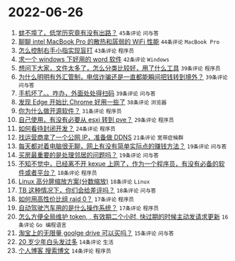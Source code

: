 # 2022-06-26

1. [蚌不埠了，低学历究竟有没有出路？](https://www.v2ex.com/t/862276) `45条评论` `问与答`
1. [聊聊 intel MacBook Pro 的散热和孱弱的 WiFi 性能](https://www.v2ex.com/t/862242) `44条评论` `MacBook Pro`
1. [怎么控制右手小指实现盲打](https://www.v2ex.com/t/862243) `43条评论` `程序员`
1. [求一个 windows 下好用的 word 软件](https://www.v2ex.com/t/862289) `42条评论` `Windows`
1. [想问下大家，文件太多了，怎么分类比较好，用了什么工具](https://www.v2ex.com/t/862248) `39条评论` `程序员`
1. [为什么明明有外汇管制，电信诈骗还是一直都能瞬间把钱转到境外？](https://www.v2ex.com/t/862327) `39条评论` `问与答`
1. [手机坏了。。咋办，外面处处得扫码](https://www.v2ex.com/t/862247) `39条评论` `问与答`
1. [发现 Edge 开始比 Chrome 好用一些了](https://www.v2ex.com/t/862303) `38条评论` `浏览器`
1. [你为什么做开源软件？](https://www.v2ex.com/t/862278) `31条评论` `程序员`
1. [自己使用，有没有必要从 esxi 转到 pve？](https://www.v2ex.com/t/862240) `29条评论` `程序员`
1. [如何看待封闭开发？](https://www.v2ex.com/t/862330) `24条评论` `程序员`
1. [找运营商拿了一个公网 IP，准备做 DDNS](https://www.v2ex.com/t/862279) `21条评论` `宽带症候群`
1. [每天都对着电脑很无聊，网上有没有简单实际点的赚钱方法？](https://www.v2ex.com/t/862324) `19条评论` `问与答`
1. [买房最重要的是处理邻居的问题吗？](https://www.v2ex.com/t/862286) `19条评论` `问与答`
1. [不知不觉中，已经离不开 kexue 上网了，作为一个程序员，有没有必备的软件或者平台？](https://www.v2ex.com/t/862307) `18条评论` `程序员`
1. [Linux 高分屏缩放方案(分数缩放)](https://www.v2ex.com/t/862295) `18条评论` `Linux`
1. [TB 这种情况下，你们会给差评吗？](https://www.v2ex.com/t/862258) `18条评论` `问与答`
1. [如何用高性价比组 raid 0？](https://www.v2ex.com/t/862344) `17条评论` `程序员`
1. [自动驾驶汽车用的是什么操作系统？](https://www.v2ex.com/t/862245) `17条评论` `程序员`
1. [怎么方便全局维护 token, , 有效期二个小时, 快过期的时候主动发请求更新](https://www.v2ex.com/t/862312) `16条评论` `Go 编程语言`
1. [淘宝上的无限量 goolge drive 可以买吗？](https://www.v2ex.com/t/862318) `15条评论` `问与答`
1. [20 岁少年白头发过多](https://www.v2ex.com/t/862305) `14条评论` `生活`
1. [个人博客 搜索博文](https://www.v2ex.com/t/862270) `14条评论` `程序员`

